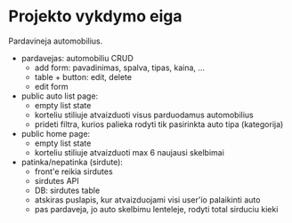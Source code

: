 # Projekto vykdymo eiga

Pardavineja automobilius.

-   pardavejas: automobiliu CRUD
    -   add form: pavadinimas, spalva, tipas, kaina, ...
    -   table + button: edit, delete
    -   edit form
-   public auto list page:
    -   empty list state
    -   korteliu stiliuje atvaizduoti visus parduodamus automobilius
    -   prideti filtra, kurios palieka rodyti tik pasirinkta auto tipa (kategorija)
-   public home page:
    -   empty list state
    -   korteliu stiliuje atvaizduoti max 6 naujausi skelbimai
-   patinka/nepatinka (sirdute):
    -   front'e reikia sirdutes
    -   sirdutes API
    -   DB: sirdutes table
    -   atskiras puslapis, kur atvaizduojami visi user'io palaikinti auto
    -   pas pardaveja, jo auto skelbimu lenteleje, rodyti total sirduciu kieki

